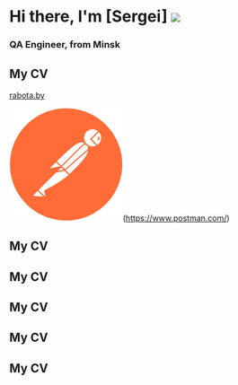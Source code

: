  # Hi there, I'm [Sergei] ![](https://github.com/blackcater/blackcater/raw/main/images/Hi.gif) 
### QA Engineer, from Minsk


<h2>My CV</h2>

[rabota.by](https://rabota.by/resume/2596e9b3ff09aef1200039ed1f6d744e396173)

![](https://github.com/qajenna/qajenna/raw/main/icons/Postman.png)(https://www.postman.com/)
<h2>My CV</h2>
<h2>My CV</h2>
<h2>My CV</h2>
<h2>My CV</h2>
<h2>My CV</h2>
